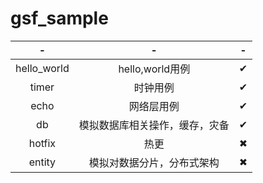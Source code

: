 # gsf_sample

|-|-|-|
|:----:|:----:|:----:|
|hello_world|hello,world用例|✔
|timer|时钟用例|✔
|echo|网络层用例|✔
|db|模拟数据库相关操作，缓存，灾备|✔
|hotfix|热更|✖
|entity| 模拟对数据分片，分布式架构|✖

